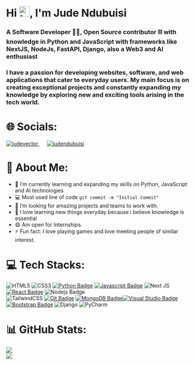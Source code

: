 <h1 >Hi <img src="https://user-images.githubusercontent.com/1303154/88677602-1635ba80-d120-11ea-84d8-d263ba5fc3c0.gif" width="28px" height="28px" alt="hi">, I'm Jude Ndubuisi</h1>
<h3> A Software Developer 👨‍💻, Open Source contributor ⛓️ with knowledge in Python and JavaScript with frameworks like NextJS, NodeJs, FastAPI, Django, also a Web3 and AI enthusiast </h3>


<h3>I have a passion for developing websites, software, and web applications that cater to everyday users. My main focus is on creating exceptional projects and constantly expanding my knowledge by exploring new and exciting tools arising in the tech world.</h3>

# 🌐 Socials:
  <a href="https://twitter.com/judevector" target="blank">
    <img src="https://img.shields.io/twitter/follow/judevector?logo=twitter&style=for-the-badge" alt="judevector" />
  </a>
  &nbsp;&nbsp;&nbsp;&nbsp; 
  <a href="https://www.linkedin.com/in/judendubuisi" target="blank">
    <img src="https://img.shields.io/badge/follow-judendubuisi-0e76a8?style=for-the-badge&labelColor=0e76a8&logo=linkedin&logoColor=white" alt="judendubuisi" />
  </a>


</br>

# 💫 About Me:
- 🔭 I’m currently learning and expanding my skills on Python, JavaScript and AI technologies
- :computer: Most used line of code `git commit -m "Initial Commit"`
- 🤔 I’m looking for amazing projects and teams to work with.
- 💯 I love learning new things everyday because i believe knowledge is essential 
- 😄 Am open for Internships.
- ⚡ Fun fact: I love playing games and love meeting people of similar interest.



# 💻 Tech Stacks:
![HTML5](https://img.shields.io/badge/html5-%23E34F26.svg?style=for-the-badge&logo=html5&logoColor=white) ![CSS3](https://img.shields.io/badge/css3-%231572B6.svg?style=for-the-badge&logo=css3&logoColor=white) [![Python Badge](https://img.shields.io/badge/-Python-007acc?style=for-the-badge&labelColor=black&logo=python&logoColor=007acc)](#) [![Javascript Badge](https://img.shields.io/badge/-Javascript-F0DB4F?style=for-the-badge&labelColor=black&logo=javascript&logoColor=F0DB4F)](#) ![Next JS](https://img.shields.io/badge/Next-black?style=for-the-badge&logo=next.js&logoColor=white) [![React Badge](https://img.shields.io/badge/-React-61DBFB?style=for-the-badge&labelColor=black&logo=react&logoColor=61DBFB)](#) ![Nodejs Badge](https://img.shields.io/badge/-Nodejs-3C873A?style=for-the-badge&labelColor=black&logo=node.js&logoColor=3C873A)
</br>
![TailwindCSS](https://img.shields.io/badge/tailwindcss-%2338B2AC.svg?style=for-the-badge&logo=tailwind-css&logoColor=white) [![Git Badge](https://img.shields.io/badge/-Git-e535ab?style=for-the-badge&labelColor=black&logo=git&logoColor=e535ab)](#)
[![MongoDB Badge](https://img.shields.io/badge/-MongoDB-3FA037?style=for-the-badge&labelColor=black&logo=mongodb&logoColor=3FA037)](#)[![Visual Studio Badge](https://img.shields.io/badge/-Vscode-red?style=for-the-badge&labelColor=black&logo=visualstudio&logoColor=red)](#)[![Bootstrap Badge](https://img.shields.io/badge/-Bootstrap-purple?style=for-the-badge&labelColor=black&logo=bootstrap&logoColor=purple)](#) ![Django](https://img.shields.io/badge/django-%23092E20.svg?style=for-the-badge&logo=django&logoColor=white) ![PyCharm](https://img.shields.io/badge/pycharm-143?style=for-the-badge&logo=pycharm&logoColor=black&color=black&labelColor=green)
<br />

# 📊 GitHub Stats:
![](https://github-readme-streak-stats.herokuapp.com/?user=JudeVector&theme=nightowl&hide_border=false)<br/>
![](https://github-readme-stats.vercel.app/api/top-langs/?username=JudeVector&theme=nightowl&hide_border=false&include_all_commits=true&count_private=true&layout=compact)


